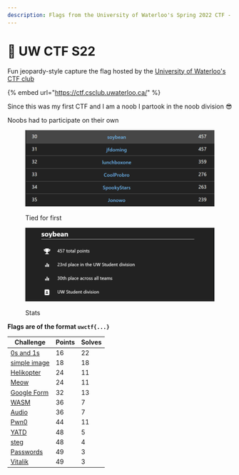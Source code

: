 ```yaml
---
description: Flags from the University of Waterloo's Spring 2022 CTF - Noob Division
---
```


# 🏁 UW CTF S22

Fun jeopardy-style capture the flag hosted by the [University of Waterloo's CTF club](https://ctf.uwaterloo.ca/)

{% embed url="https://ctf.csclub.uwaterloo.ca/" %}

Since this was my first CTF and I am a noob I partook in the noob division :sunglasses:

Noobs had to participate on their own

<figure><img src="../../.gitbook/assets/image (1) (1) (1) (1).png" alt=""><figcaption><p>Tied for first</p></figcaption></figure>

<figure><img src="../../.gitbook/assets/image (7) (1).png" alt=""><figcaption><p>Stats</p></figcaption></figure>

**Flags are of the format `uwctf{...}`**

| Challenge                       | Points | Solves |
| ------------------------------- | ------ | ------ |
| [0s and 1s](0s-and-1s.md)       | 16     | 22     |
| [simple image](simple-image.md) | 18     | 18     |
| [Helikopter](helikopter.md)     | 24     | 11     |
| [Meow](meow.md)                 | 24     | 11     |
| [Google Form](google-form.md)   | 32     | 13     |
| [WASM](wasm.md)                 | 36     | 7      |
| [Audio](audio.md)               | 36     | 7      |
| [Pwn0](pwn0.md)                 | 44     | 11     |
| [YATD](yatd.md)                 | 48     | 5      |
| [steg](steg.md)                 | 48     | 4      |
| [Passwords](passwords.md)       | 49     | 3      |
| [Vitalik](vitalik.md)           | 49     | 3      |
